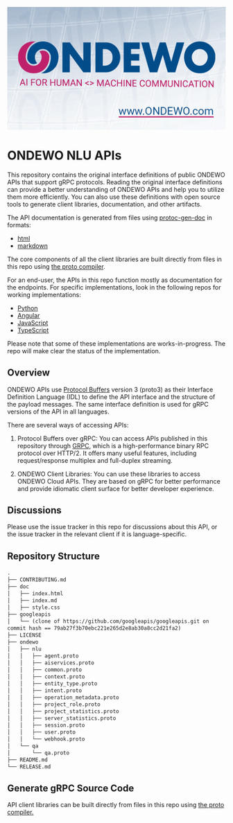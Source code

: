 <p align="center">
    <a href="https://www.ondewo.com">
      <img alt="ONDEWO Logo" src="https://raw.githubusercontent.com/ondewo/ondewo-logos/master/github/ondewo_logo_github_2.png"/>
    </a>
</p>

# ONDEWO NLU APIs

This repository contains the original interface definitions of public ONDEWO APIs that support gRPC protocols. Reading the original interface definitions can provide a better understanding of ONDEWO APIs and help you to utilize them more efficiently. You can also use these definitions with open source tools to generate client libraries, documentation, and other artifacts.

The API documentation is generated from files using [protoc-gen-doc](https://github.com/pseudomuto/protoc-gen-doc) in formats:
* [html](https://htmlpreview.github.io/?https://github.com/ondewo/ondewo-nlu-api/blob/feature/OND211-380-generate-documentation/doc/index.html)
* [markdown](doc/index.md)

The core components of all the client libraries are built directly from files in this repo using [the proto compiler](https://github.com/ondewo/ondewo-proto-compiler).

For an end-user, the APIs in this repo function mostly as documentation for the endpoints. For specific implementations, look in the following repos for working implementations:
* [Python](https://github.com/ondewo/ondewo-nlu-client-python)
* [Angular](https://github.com/ondewo/ondewo-nlu-client-angular)
* [JavaScript](https://github.com/ondewo/ondewo-nlu-client-javascript)
* [TypeScript](https://github.com/ondewo/ondewo-nlu-client-typescript)

Please note that some of these implementations are works-in-progress. The repo will make clear the status of the implementation.

## Overview

ONDEWO APIs use [Protocol Buffers](https://github.com/google/protobuf) version 3 (proto3) as their Interface Definition Language (IDL) to define the API interface and the structure of the payload messages. The same interface definition is used for gRPC versions of the API in all languages.

There are several ways of accessing APIs:

1.  Protocol Buffers over gRPC: You can access APIs published in this repository through [GRPC](https://github.com/grpc), which is a high-performance binary RPC protocol over HTTP/2. It offers many useful features, including request/response multiplex and full-duplex streaming.

2.  ONDEWO Client Libraries:
You can use these libraries to access ONDEWO Cloud APIs. They are based on gRPC for better performance and provide idiomatic client surface for better developer experience.

## Discussions

Please use the issue tracker in this repo for discussions about this API, or the issue tracker in the relevant client if it is language-specific.

## Repository Structure

```
.
├── CONTRIBUTING.md
├── doc
│   ├── index.html
│   ├── index.md
│   ├── style.css
├── googleapis
│   └── (clone of https://github.com/googleapis/googleapis.git on commit hash == 79ab27f3b70ebc221e265d2e8ab30a8cc2d21fa2)
├── LICENSE
├── ondewo
│   ├── nlu
│   │   ├── agent.proto
│   │   ├── aiservices.proto
│   │   ├── common.proto
│   │   ├── context.proto
│   │   ├── entity_type.proto
│   │   ├── intent.proto
│   │   ├── operation_metadata.proto
│   │   ├── project_role.proto
│   │   ├── project_statistics.proto
│   │   ├── server_statistics.proto
│   │   ├── session.proto
│   │   ├── user.proto
│   │   └── webhook.proto
│   └── qa
│       └── qa.proto
├── README.md
└── RELEASE.md
```

## Generate gRPC Source Code

API client libraries can be built directly from files in this repo using [the proto compiler.](https://github.com/ondewo/ondewo-proto-compiler)
